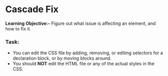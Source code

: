 # Cascade Fix

**Learning Objective:-** Figure out what issue is affecting an element, and how to fix it.

### Task:
* You can edit the CSS file by adding, removing, or editing selectors for a declaration block, or by moving blocks around.
* You should **NOT** edit the HTML file or any of the actual styles in the CSS.